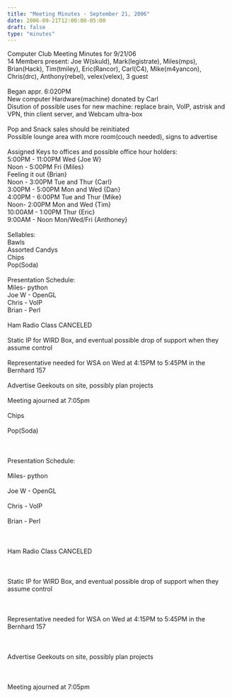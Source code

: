 ```yaml
---
title: "Meeting Minutes - September 21, 2006"
date: 2006-09-21T12:00:00-05:00
draft: false
type: "minutes"
---
```


Computer Club Meeting Minutes for 9/21/06<br />
14 Members present: Joe W(skuld), Mark(legistrate), Miles(mps), Brian(Hack), Tim(tmiley), Eric(Rancor), Carl(C4), Mike(m4yancon), Chris(drc), Anthony(rebel), velex(velex), 3 guest<br />
<br />
Began appr. 6:020PM<br />
New computer Hardware(machine) donated by Carl<br />
Disution of possible uses for new machine: replace brain, VoIP, astrisk and VPN, thin client server, and Webcam ultra-box<br />
<br />
Pop and Snack sales should be reinitiated<br />
Possible lounge area with more room(couch needed), signs to advertise<br />
<br />
Assigned Keys to offices and possible office hour holders:<br />
5:00PM - 11:00PM Wed {Joe W}<br />
Noon - 5:00PM Fri {Miles}<br />
Feeling it out {Brian}<br />
Noon - 3:00PM Tue and Thur {Carl}<br />
3:00PM - 5:00PM Mon and Wed {Dan}<br />
4:00PM - 6:00PM Tue and Thur {Mike}<br />
Noon- 2:00PM Mon and Wed {Tim}<br />
10:00AM - 1:00PM Thur {Eric}<br />
9:00AM - Noon Mon/Wed/Fri {Anthoney}<br />
<br />
Sellables:<br />
Bawls<br />
Assorted Candys<br />
Chips<br />
Pop(Soda)<br />
<br />
Presentation Schedule:<br />
Miles- python<br />
Joe W - OpenGL<br />
Chris - VoIP<br />
Brian - Perl<br />
<br />
Ham Radio Class CANCELED<br />
<br />
Static IP for WIRD Box, and eventual possible drop of support when they assume control<br />
<br />
Representative needed for WSA on Wed at 4:15PM to 5:45PM in the Bernhard 157<br />
<br />
Advertise Geekouts on site, possibly plan projects<br />
<br />
Meeting ajourned at 7:05pm<br />
<br />
Chips<br><br />
Pop(Soda)<br><br />
<br><br />
Presentation Schedule:<br><br />
Miles- python<br><br />
Joe W - OpenGL<br><br />
Chris - VoIP<br><br />
Brian - Perl<br><br />
<br><br />
Ham Radio Class CANCELED<br><br />
<br><br />
Static IP for WIRD Box, and eventual possible drop of support when they assume control<br><br />
<br><br />
Representative needed for WSA on Wed at 4:15PM to 5:45PM in the Bernhard 157<br><br />
<br><br />
Advertise Geekouts on site, possibly plan projects<br><br />
<br><br />
Meeting ajourned at 7:05pm<br><br />
<br>